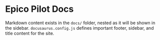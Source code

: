 # Epico Pilot Docs

Markdown content exists in the `docs/` folder, nested as it will be shown in the sidebar. `docusaurus.config.js` defines important footer, sidebar, and title content for the site.
